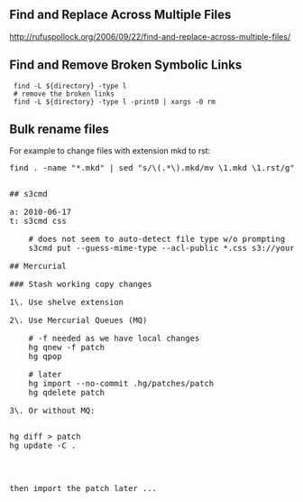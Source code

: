 ## Find and Replace Across Multiple Files

<http://rufuspollock.org/2006/09/22/find-and-replace-across-multiple-files/>

## Find and Remove Broken Symbolic Links

     find -L ${directory} -type l 
     # remove the broken links
     find -L ${directory} -type l -print0 | xargs -0 rm 

## Bulk rename files

For example to change files with extension mkd to rst:

<pre>
find . -name "*.mkd" | sed "s/\(.*\).mkd/mv \1.mkd \1.rst/g" | sh
<pre>

## s3cmd

a: 2010-06-17
t: s3cmd css

    # does not seem to auto-detect file type w/o prompting
    s3cmd put --guess-mime-type --acl-public *.css s3://your-bucket/your-dir/

## Mercurial

### Stash working copy changes

1\. Use shelve extension

2\. Use Mercurial Queues (MQ)

    # -f needed as we have local changes
    hg qnew -f patch
    hg qpop

    # later
    hg import --no-commit .hg/patches/patch
    hg qdelete patch

3\. Or without MQ:

<pre>
hg diff > patch
hg update -C .
</pre>

then import the patch later ...
